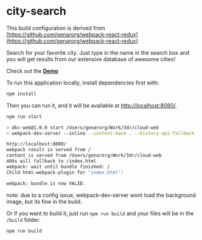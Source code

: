# city-search

This build configuration is derived from [https://github.com/genarorg/webpack-react-redux](https://github.com/genarorg/webpack-react-redux)

Search for your favorite city. Just type in the name in the search box and you will get results from our extensive database of awesome cities!

Check out the **[Demo](https://genarorg.github.io/city-search/)**

To run this application locally, install dependencies first with:

``` bash
npm install
```

Then you can run it, and it will be available at [http://localhost:8080/](http://localhost:8080/).

``` bash
npm run start

> dkc-web@1.0.0 start /Users/genarorg/Work/3dr/cloud-web
> webpack-dev-server --inline --content-base . --history-api-fallback

http://localhost:8080/
webpack result is served from /
content is served from /Users/genarorg/Work/3dr/cloud-web
404s will fallback to /index.html
webpack: wait until bundle finished: /
Child html-webpack-plugin for "index.html":

webpack: bundle is now VALID.
```
note: due to a config issue, webpack-dev-server wont load the background image, but its fine in the build.

Or if you want to build it, just run `npm run build` and your files will be in the `/build` folder:

``` bash
npm run build
```

